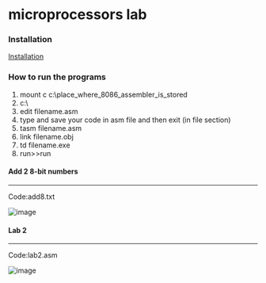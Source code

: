 # microprocessors lab
### Installation
[Installation](https://vintechworld.blogspot.com/2017/10/download-masm-for-windows-7-windows-8-free-windows10.html?m=1)
### How to run the programs
1. mount c c:\place_where_8086_assembler_is_stored
2. c:\
3. edit filename.asm
4. type and save your code in asm file and then exit (in file section)
5. tasm filename.asm
6. link filename.obj
7. td filename.exe
8. run>>run
#### Add 2 8-bit numbers
***
Code:add8.txt

![image](https://github.com/totorolivesalone/microprocessors/assets/129025317/e366e20f-d6c9-4e90-b71f-4c1c17ed2c3d)

#### Lab 2
***
Code:lab2.asm

![image](https://github.com/totorolivesalone/microprocessors/assets/129025317/73f04eea-a9a5-4c6b-a0b6-345f860ece5a)





